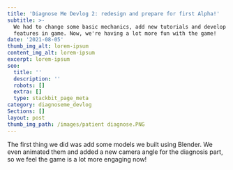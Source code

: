 ```yaml
---
title: 'Diagnose Me Devlog 2: redesign and prepare for first Alpha!'
subtitle: >-
  We had to change some basic mechanics, add new tutorials and develop important
  features in game. Now, we're having a lot more fun with the game!
date: '2021-08-05'
thumb_img_alt: lorem-ipsum
content_img_alt: lorem-ipsum
excerpt: lorem-ipsum
seo:
  title: ''
  description: ''
  robots: []
  extra: []
  type: stackbit_page_meta
category: diagnoseme_devlog
Sections: []
layout: post
thumb_img_path: /images/patient diagnose.PNG
---
```

The first thing we did was add some models we built using Blender. We even animated them and added a new camera angle for the diagnosis part, so we feel the game is a lot more engaging now!
